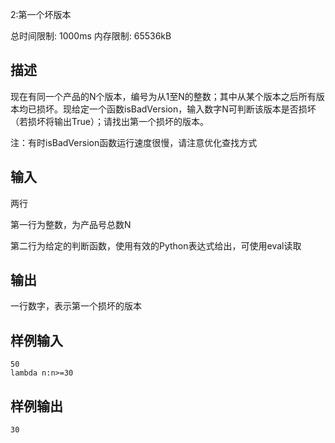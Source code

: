 2:第一个坏版本

总时间限制: 1000ms 内存限制: 65536kB

## 描述
现在有同一个产品的N个版本，编号为从1至N的整数；其中从某个版本之后所有版本均已损坏。现给定一个函数isBadVersion，输入数字N可判断该版本是否损坏（若损坏将输出True）；请找出第一个损坏的版本。

注：有时isBadVersion函数运行速度很慢，请注意优化查找方式

## 输入
两行

第一行为整数，为产品号总数N

第二行为给定的判断函数，使用有效的Python表达式给出，可使用eval读取

## 输出
一行数字，表示第一个损坏的版本

## 样例输入
```
50
lambda n:n>=30
```
## 样例输出
```
30
```

